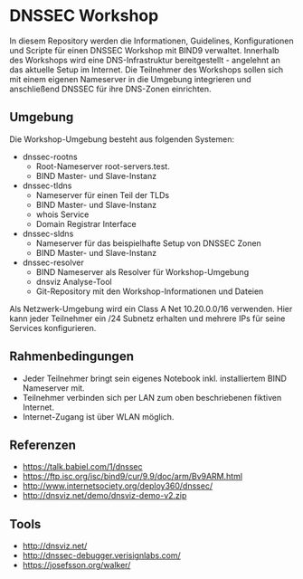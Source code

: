 # DNSSEC Workshop
In diesem Repository werden die Informationen, Guidelines, Konfigurationen und Scripte für einen DNSSEC Workshop mit BIND9 verwaltet.
Innerhalb des Workshops wird eine DNS-Infrastruktur bereitgestellt - angelehnt an das aktuelle Setup im Internet.
Die Teilnehmer des Workshops sollen sich mit einem eigenen Nameserver in die Umgebung integrieren und anschließend DNSSEC für ihre DNS-Zonen einrichten.

## Umgebung
Die Workshop-Umgebung besteht aus folgenden Systemen:
* dnssec-rootns
  * Root-Nameserver root-servers.test.
  * BIND Master- und Slave-Instanz
* dnssec-tldns
  * Nameserver für einen Teil der TLDs
  * BIND Master- und Slave-Instanz
  * whois Service
  * Domain Registrar Interface
* dnssec-sldns
  * Nameserver für das beispielhafte Setup von DNSSEC Zonen
  * BIND Master- und Slave-Instanz
* dnssec-resolver
  * BIND Nameserver als Resolver für Workshop-Umgebung
  * dnsviz Analyse-Tool
  * Git-Repository mit den Workshop-Informationen und Dateien

Als Netzwerk-Umgebung wird ein Class A Net 10.20.0.0/16 verwenden.
Hier kann jeder Teilnehmer ein /24 Subnetz erhalten und mehrere IPs für seine Services konfigurieren.

## Rahmenbedingungen
* Jeder Teilnehmer bringt sein eigenes Notebook inkl. installiertem BIND Nameserver mit.
* Teilnehmer verbinden sich per LAN zum oben beschriebenen fiktiven Internet.
* Internet-Zugang ist über WLAN möglich.

## Referenzen
* https://talk.babiel.com/1/dnssec
* https://ftp.isc.org/isc/bind9/cur/9.9/doc/arm/Bv9ARM.html
* http://www.internetsociety.org/deploy360/dnssec/
* http://dnsviz.net/demo/dnsviz-demo-v2.zip

## Tools
* http://dnsviz.net/
* http://dnssec-debugger.verisignlabs.com/
* https://josefsson.org/walker/
